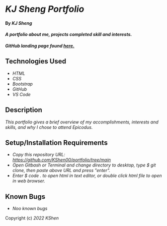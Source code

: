 # _KJ Sheng Portfolio_

#### By _**KJ Sheng**_

#### _A portfolio about me, projects completed skill and interests._

#### _GitHub landing page found <a href="https://github.com/KShen00/portfolio/tree/gh-pages">here.</a>_

## Technologies Used

* _HTML_
* _CSS_
* _Bootstrap_
* _GitHub_
* _VS Code_

## Description

_This portfolio gives a brief overview of my accomplishments, interests and skills, and why I chose to attend Epicodus._

## Setup/Installation Requirements

* _Copy this repository URL: https://github.com/KShen00/portfolio/tree/main_
* _Open Gitbash or Terminal and change directory to desktop, type $ git clone, then paste above URL and press "enter"._
* _Enter $ code . to open html in text editor, or double click html file to open in web browser._

## Known Bugs

* _Noo known bugs_


Copyright (c) _2022_ _KShen_
